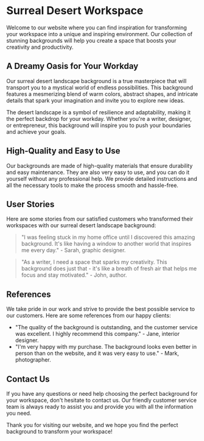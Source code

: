 <!--font:Cormorant Garamond-->

# Surreal Desert Workspace

Welcome to our website where you can find inspiration for transforming your workspace into a unique and inspiring environment. Our collection of stunning backgrounds will help you create a space that boosts your creativity and productivity.

## A Dreamy Oasis for Your Workday

Our surreal desert landscape background is a true masterpiece that will transport you to a mystical world of endless possibilities. This background features a mesmerizing blend of warm colors, abstract shapes, and intricate details that spark your imagination and invite you to explore new ideas.

The desert landscape is a symbol of resilience and adaptability, making it the perfect backdrop for your workday. Whether you're a writer, designer, or entrepreneur, this background will inspire you to push your boundaries and achieve your goals.

## High-Quality and Easy to Use

Our backgrounds are made of high-quality materials that ensure durability and easy maintenance. They are also very easy to use, and you can do it yourself without any professional help. We provide detailed instructions and all the necessary tools to make the process smooth and hassle-free.

## User Stories

Here are some stories from our satisfied customers who transformed their workspaces with our surreal desert landscape background:

> "I was feeling stuck in my home office until I discovered this amazing background. It's like having a window to another world that inspires me every day." - Sarah, graphic designer.

> "As a writer, I need a space that sparks my creativity. This background does just that - it's like a breath of fresh air that helps me focus and stay motivated." - John, author.

## References

We take pride in our work and strive to provide the best possible service to our customers. Here are some references from our happy clients:

- "The quality of the background is outstanding, and the customer service was excellent. I highly recommend this company." - Jane, interior designer.
- "I'm very happy with my purchase. The background looks even better in person than on the website, and it was very easy to use." - Mark, photographer.

## Contact Us

If you have any questions or need help choosing the perfect background for your workspace, don't hesitate to contact us. Our friendly customer service team is always ready to assist you and provide you with all the information you need.

Thank you for visiting our website, and we hope you find the perfect background to transform your workspace!

<!--

Write me content for website with wallpaper which alt text is:

"A surreal interpretation of a desert landscape"

The name/title of the page should not be 1:1 copy of the alt text but rather a real content of the website which is using this wallpaper.

- Use markdown format 
- Start with heading
- Heading should be short and concise
- The content should look like a real website 
- The website should not be about the wallpaper, wallpaper is just a related background
- Heading should be contain work "wallpaper" or "background"
- Include real sections like references, contact, user stories, etc. use things relevant to the page purpose.
- Feel free to use structure like headings, bullets, numbering, blockquotes, paragraphs, horizontal lines, etc.
- You can use formatting like bold or _italic_
- You can include UTF-8 emojis
- Links should be only #hash anchors (and you can refer to the document itself)
- Do not include images


---


# The Surreal Desert Landscape Wallpaper for Your Creative Workspace

Welcome to our website where you can find the perfect wallpaper for your workspace. Our collection of stunning wallpapers will help you create a unique and inspiring environment that will boost your creativity and productivity.

## A Unique Interpretation of a Desert Landscape

Our surreal desert landscape wallpaper is a true masterpiece that will transform your workspace into a dreamy oasis. This wallpaper features a mesmerizing blend of warm colors, abstract shapes, and intricate details that will transport you to a mystical world of endless possibilities.

The wallpaper's alt text describes it as a surreal interpretation of a desert landscape, which perfectly captures its essence. It's not just a simple picture of a desert, but rather a work of art that sparks your imagination and invites you to explore new ideas.

## High-Quality and Easy to Install

Our wallpapers are made of high-quality materials that ensure durability and easy maintenance. They are also very easy to install, and you can do it yourself without any professional help. We provide detailed instructions and all the necessary tools to make the process smooth and hassle-free.

## User Stories

Here are some stories from our satisfied customers who transformed their workspaces with our surreal desert landscape wallpaper:

> "I was struggling to find inspiration in my boring office until I discovered this amazing wallpaper. It's like having a piece of art on my wall that inspires me every day." - Sarah, graphic designer.

> "I'm a writer, and I spend most of my time staring at a blank page. But since I installed this wallpaper, I feel like I'm surrounded by endless possibilities. It's like having a window to another world." - John, author.

## References

We take pride in our work and strive to provide the best possible service to our customers. Here are some references from our happy clients:

- "The quality of the wallpaper is outstanding, and the customer service was excellent. I highly recommend this company." - Jane, interior designer.
- "I'm very happy with my purchase. The wallpaper looks even better in person than on the website, and it was very easy to install." - Mark, photographer.

## Contact Us

If you have any questions or need help choosing the perfect wallpaper for your workspace, don't hesitate to contact us. Our friendly customer service team is always ready to assist you and provide you with all the information you need.

Thank you for visiting our website, and we hope you find the perfect wallpaper for your creative workspace!


---


Heading should not include word "wallpaper". The website should not be about the wallpaper itself, wallpaper is just a related background, rewrite whole content.


---


# Transform Your Workspace with a Surreal Desert Landscape

Welcome to our website where you can find inspiration for transforming your workspace into a unique and inspiring environment. Our collection of stunning backgrounds will help you create a space that boosts your creativity and productivity.

## A Dreamy Oasis for Your Workday

Our surreal desert landscape background is a true masterpiece that will transport you to a mystical world of endless possibilities. This background features a mesmerizing blend of warm colors, abstract shapes, and intricate details that spark your imagination and invite you to explore new ideas.

The desert landscape is a symbol of resilience and adaptability, making it the perfect backdrop for your workday. Whether you're a writer, designer, or entrepreneur, this background will inspire you to push your boundaries and achieve your goals.

## High-Quality and Easy to Use

Our backgrounds are made of high-quality materials that ensure durability and easy maintenance. They are also very easy to use, and you can do it yourself without any professional help. We provide detailed instructions and all the necessary tools to make the process smooth and hassle-free.

## User Stories

Here are some stories from our satisfied customers who transformed their workspaces with our surreal desert landscape background:

> "I was feeling stuck in my home office until I discovered this amazing background. It's like having a window to another world that inspires me every day." - Sarah, graphic designer.

> "As a writer, I need a space that sparks my creativity. This background does just that - it's like a breath of fresh air that helps me focus and stay motivated." - John, author.

## References

We take pride in our work and strive to provide the best possible service to our customers. Here are some references from our happy clients:

- "The quality of the background is outstanding, and the customer service was excellent. I highly recommend this company." - Jane, interior designer.
- "I'm very happy with my purchase. The background looks even better in person than on the website, and it was very easy to use." - Mark, photographer.

## Contact Us

If you have any questions or need help choosing the perfect background for your workspace, don't hesitate to contact us. Our friendly customer service team is always ready to assist you and provide you with all the information you need.

Thank you for visiting our website, and we hope you find the perfect background to transform your workspace!

-->
